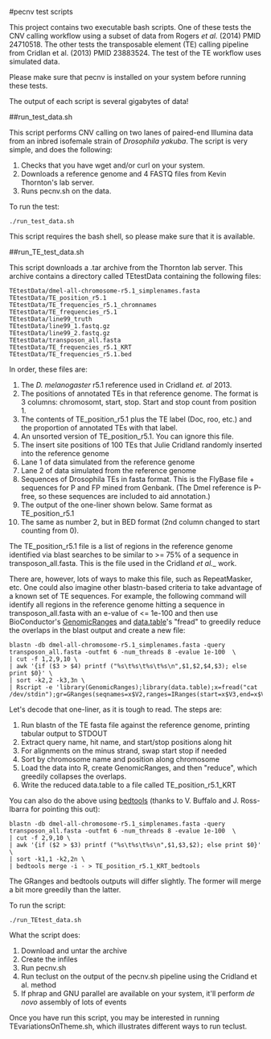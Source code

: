 #pecnv test scripts

This project contains two executable bash scripts.  One of these tests the CNV calling workflow using a subset of data from Rogers _et al._ (2014) PMID 24710518.  The other tests the transposable element (TE) calling pipeline from Cridlan et al. (2013) PMID 23883524.  The test of the TE workflow uses simulated data.

Please make sure that pecnv is installed on your system before running these tests.

The output of each script is several gigabytes of data!

##run_test_data.sh

This script performs CNV calling on two lanes of paired-end Illumina data from an inbred isofemale strain of _Drosophila yakuba_.  The script is very simple, and does the following:

1. Checks that you have wget and/or curl on your system.
2. Downloads a reference genome and 4 FASTQ files from Kevin Thornton's lab server.
3. Runs pecnv.sh on the data.

To run the test:

```
./run_test_data.sh
```

This script requires the bash shell, so please make sure that it is available.

##run_TE_test_data.sh

This script downloads a .tar archive from the Thornton lab server.  This archive contains a directory called TEtestData containing the following files:

```
TEtestData/dmel-all-chromosome-r5.1_simplenames.fasta
TEtestData/TE_position_r5.1
TEtestData/TE_frequencies_r5.1_chromnames
TEtestData/TE_frequencies_r5.1
TEtestData/line99_truth
TEtestData/line99_1.fastq.gz
TEtestData/line99_2.fastq.gz
TEtestData/transposon_all.fasta
TEtestData/TE_frequencies_r5.1_KRT
TEtestData/TE_frequencies_r5.1.bed
```

In order, these files are:

1. The _D. melanogaster_ r5.1 reference used in Cridland _et. al_ 2013.
2. The positions of annotated TEs in that reference genome.  The format is 3 columns: chromosomt, start, stop.  Start and stop count from position 1.
3. The contents of TE_position_r5.1 plus the TE label (Doc, roo, etc.) and the proportion of annotated TEs with that label.
4. An unsorted version of TE_position_r5.1.  You can ignore this file.
5. The insert site positions of 100 TEs that Julie Cridland randomly inserted into the reference genome
6. Lane 1 of data simulated from the reference genome
7. Lane 2 of data simulated from the reference genome
8. Sequences of Drosophila TEs in fasta format.  This is the FlyBase file + sequences for P and FP mined from Genbank. (The Dmel reference is P-free, so these sequences are included to aid annotation.)
9. The output of the one-liner shown below.  Same format as TE_position_r5.1
10. The same as number 2, but in BED format (2nd column changed to start counting from 0).

The TE_position_r5.1 file is a list of regions in the reference genome identified via blast searches to be similar to >= 75% of a sequence in transposon_all.fasta.  This is the file used in the Cridland _et al.__ work.

There are, however, lots of ways to make this file, such as RepeatMasker, etc.  One could also imagine other blastn-based criteria to take advantage of a known set of TE sequences.  For example, the following command will identify all regions in the reference genome hitting a sequence in transposon_all.fasta with an e-value of <= 1e-100 and then use BioConductor's [GenomicRanges](http://www.bioconductor.org/packages/release/bioc/html/GenomicRanges.html) and [data.table](http://cran.r-project.org/web/packages/data.table/index.html)'s "fread" to greedily reduce the overlaps in the blast output and create a new file:

```
blastn -db dmel-all-chromosome-r5.1_simplenames.fasta -query transposon_all.fasta -outfmt 6 -num_threads 8 -evalue 1e-100  \
| cut -f 1,2,9,10 \
| awk '{if ($3 > $4) printf ("%s\t%s\t%s\t%s\n",$1,$2,$4,$3); else print $0}' \
| sort -k2,2 -k3,3n \
| Rscript -e 'library(GenomicRanges);library(data.table);x=fread("cat /dev/stdin");gr=GRanges(seqnames=x$V2,ranges=IRanges(start=x$V3,end=x$V4));grr=as.data.frame(reduce(gr));write.table(cbind(as.character(grr$seqnames),grr$start,grr$end),file="TE_position_r5.1_KRT",row.names=F,col.names=F,quote=F)'
```

Let's decode that one-liner, as it is tough to read.  The steps are:

1. Run blastn of the TE fasta file against the reference genome, printing tabular output to STDOUT
2. Extract query name, hit name, and start/stop positions along hit
3. For alignments on the minus strand, swap start stop if needed
4. Sort by chromosome name and position along chromosome
5. Load the data into R, create GenomicRanges, and then "reduce", which greedily collapses the overlaps.
6. Write the reduced data.table to a file called TE_position_r5.1_KRT

You can also do the above using [bedtools](http://bedtools.readthedocs.org/en/latest/) (thanks to V. Buffalo and J. Ross-Ibarra for pointing this out):

```
blastn -db dmel-all-chromosome-r5.1_simplenames.fasta -query transposon_all.fasta -outfmt 6 -num_threads 8 -evalue 1e-100  \
| cut -f 2,9,10 \
| awk '{if ($2 > $3) printf ("%s\t%s\t%s\n",$1,$3,$2); else print $0}' \
| sort -k1,1 -k2,2n \
| bedtools merge -i - > TE_position_r5.1_KRT_bedtools
```

The GRanges and bedtools outputs will differ slightly.  The former will merge a bit more greedily than the latter.

To run the script:

```
./run_TEtest_data.sh
```

What the script does:

1. Download and untar the archive
2. Create the infiles
3. Run pecnv.sh
4. Run teclust on the output of the pecnv.sh pipeline using the Cridland et al. method
5. If phrap and GNU parallel are available on your system, it'll perform _de novo_ assembly of lots of events

Once you have run this script, you may be interested in running TEvariationsOnTheme.sh, which illustrates different ways to run teclust.